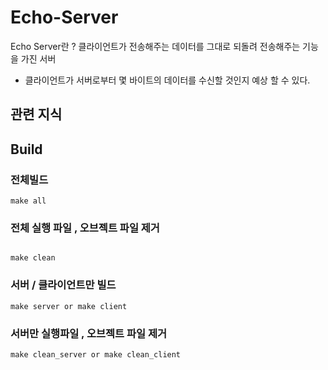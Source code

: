 # Echo-Server

Echo Server란 ?
클라이언트가 전송해주는 데이터를 그대로 되돌려 전송해주는 기능을 가진 서버 
- 클라이언트가 서버로부터 몇 바이트의 데이터를 수신할 것인지 예상 할 수 있다. 

## 관련 지식


## Build

### 전체빌드
```
make all

```

### 전체 실행 파일 , 오브젝트 파일 제거 
```

make clean

```

### 서버 / 클라이언트만 빌드
```
make server or make client

```
### 서버만 실행파일 , 오브젝트 파일 제거 
```
make clean_server or make clean_client

```
